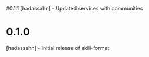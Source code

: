 #0.1.1
[hadassahn] - Updated services with communities
# 0.1.0
[hadassahn] - Initial release of skill-format
